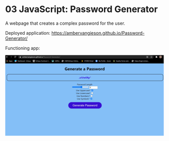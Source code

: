 # 03 JavaScript: Password Generator

A webpage that creates a complex password for the user.

Deployed application: https://ambervangieson.github.io/Password-Generator/

Functioning app:

<img src = "assets/functioning.jpg">
